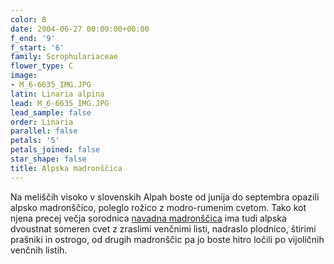 ```yaml
---
color: B
date: 2004-06-27 00:00:00+00:00
f_end: '9'
f_start: '6'
family: Scrophulariaceae
flower_type: C
image:
- M_6-6635_IMG.JPG
latin: Linaria alpina
lead: M_6-6635_IMG.JPG
lead_sample: false
order: Linaria
parallel: false
petals: '5'
petals_joined: false
star_shape: false
title: Alpska madronščica
---
```

Na meliščih visoko v slovenskih Alpah boste od junija do septembra opazili alpsko madronščico, poleglo rožico z modro-rumenim cvetom. Tako kot njena precej večja sorodnica [navadna madronščica](../../linariavulgaris/navadna-madronš&#269;ica/) ima tudi alpska dvoustnat someren cvet z zraslimi venčnimi listi, nadraslo plodnico, štirimi prašniki in ostrogo, od drugih madronščic pa jo boste hitro ločili po vijoličnih venčnih listih.
